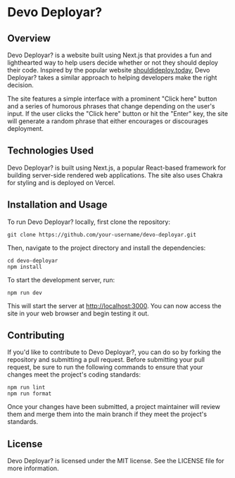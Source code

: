 # Devo Deployar?

## Overview

Devo Deployar? is a website built using Next.js that provides a fun and lighthearted way to help users decide whether or not they should deploy their code. Inspired by the popular website [shouldideploy.today](https://shouldideploy.today/), Devo Deployar? takes a similar approach to helping developers make the right decision.

The site features a simple interface with a prominent "Click here" button and a series of humorous phrases that change depending on the user's input. If the user clicks the "Click here" button or hit the "Enter" key, the site will generate a random phrase that either encourages or discourages deployment.

## Technologies Used

Devo Deployar? is built using Next.js, a popular React-based framework for building server-side rendered web applications. The site also uses Chakra for styling and is deployed on Vercel.

## Installation and Usage

To run Devo Deployar? locally, first clone the repository:

```
git clone https://github.com/your-username/devo-deployar.git
```

Then, navigate to the project directory and install the dependencies:

```
cd devo-deployar
npm install
```

To start the development server, run:

```
npm run dev
```

This will start the server at [http://localhost:3000](http://localhost:3000). You can now access the site in your web browser and begin testing it out.

## Contributing

If you'd like to contribute to Devo Deployar?, you can do so by forking the repository and submitting a pull request. Before submitting your pull request, be sure to run the following commands to ensure that your changes meet the project's coding standards:

```
npm run lint
npm run format
```

Once your changes have been submitted, a project maintainer will review them and merge them into the main branch if they meet the project's standards.

## License

Devo Deployar? is licensed under the MIT license. See the LICENSE file for more information.
